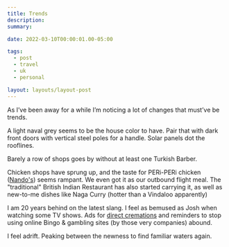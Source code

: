 ```yaml
---
title: Trends
description: 
summary: 

date: 2022-03-10T00:00:01.00-05:00

tags:
  - post
  - travel
  - uk
  - personal

layout: layouts/layout-post
---
```

As I’ve been away for a while I’m noticing a lot of changes that must’ve be trends. 

A light naval grey seems to be the house color to have. Pair that with dark front doors with vertical steel poles for a handle. Solar panels dot the rooflines.

Barely a row of shops goes by without at least one Turkish Barber. 

Chicken shops have sprung up, and the taste for PERi-PERi chicken (<a href="https://www.nandos.com" title="">Nando's</a>) seems rampant. We even got it as our outbound flight meal.  The "traditional" British Indian Restaurant has also started carrying it, as well as new-to-me dishes like Naga Curry (hotter than a Vindaloo apparently)

I am 20 years behind on the latest slang. I feel as bemused as Josh when watching some TV shows. Ads for <a href="https://www.sunlife.co.uk/funeral-plans/what-is-a-direct-cremation/" title="">direct cremations</a> and reminders to stop using online Bingo & gambling sites (by those very companies) abound.

I feel adrift. Peaking between the newness to find familiar waters again.

